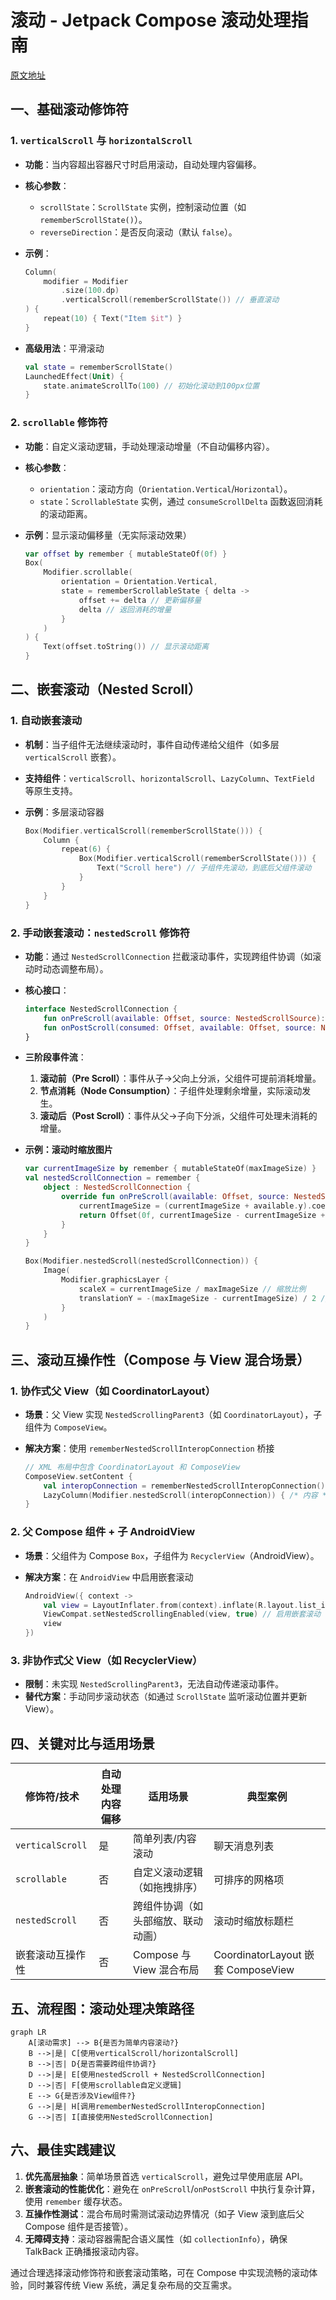 
# 滚动 - Jetpack Compose 滚动处理指南  

[原文地址](https://developer.android.google.cn/develop/ui/compose/touch-input/pointer-input/scroll?hl=zh-cn)  

## 一、基础滚动修饰符  

### 1. `verticalScroll` 与 `horizontalScroll`  

- **功能**：当内容超出容器尺寸时启用滚动，自动处理内容偏移。  
- **核心参数**：  
  - `scrollState`：`ScrollState` 实例，控制滚动位置（如 `rememberScrollState()`）。  
  - `reverseDirection`：是否反向滚动（默认 `false`）。  
- **示例**：  

  ```kotlin
  Column(
      modifier = Modifier
          .size(100.dp)
          .verticalScroll(rememberScrollState()) // 垂直滚动
  ) {
      repeat(10) { Text("Item $it") }
  }
  ```  

- **高级用法**：平滑滚动  

  ```kotlin
  val state = rememberScrollState()
  LaunchedEffect(Unit) {
      state.animateScrollTo(100) // 初始化滚动到100px位置
  }
  ```

### 2. `scrollable` 修饰符  

- **功能**：自定义滚动逻辑，手动处理滚动增量（不自动偏移内容）。  
- **核心参数**：  
  - `orientation`：滚动方向（`Orientation.Vertical`/`Horizontal`）。  
  - `state`：`ScrollableState` 实例，通过 `consumeScrollDelta` 函数返回消耗的滚动距离。  
- **示例**：显示滚动偏移量（无实际滚动效果）  

  ```kotlin
  var offset by remember { mutableStateOf(0f) }
  Box(
      Modifier.scrollable(
          orientation = Orientation.Vertical,
          state = rememberScrollableState { delta ->
              offset += delta // 更新偏移量
              delta // 返回消耗的增量
          }
      )
  ) {
      Text(offset.toString()) // 显示滚动距离
  }
  ```

## 二、嵌套滚动（Nested Scroll）  

### 1. 自动嵌套滚动  

- **机制**：当子组件无法继续滚动时，事件自动传递给父组件（如多层 `verticalScroll` 嵌套）。  
- **支持组件**：`verticalScroll`、`horizontalScroll`、`LazyColumn`、`TextField` 等原生支持。  
- **示例**：多层滚动容器  

  ```kotlin
  Box(Modifier.verticalScroll(rememberScrollState())) {
      Column {
          repeat(6) {
              Box(Modifier.verticalScroll(rememberScrollState())) {
                  Text("Scroll here") // 子组件先滚动，到底后父组件滚动
              }
          }
      }
  }
  ```

### 2. 手动嵌套滚动：`nestedScroll` 修饰符  

- **功能**：通过 `NestedScrollConnection` 拦截滚动事件，实现跨组件协调（如滚动时动态调整布局）。  
- **核心接口**：  

  ```kotlin
  interface NestedScrollConnection {
      fun onPreScroll(available: Offset, source: NestedScrollSource): Offset // 滚动前处理
      fun onPostScroll(consumed: Offset, available: Offset, source: NestedScrollSource): Offset // 滚动后处理
  }
  ```  

- **三阶段事件流**：  
  1. **滚动前（Pre Scroll）**：事件从子→父向上分派，父组件可提前消耗增量。  
  2. **节点消耗（Node Consumption）**：子组件处理剩余增量，实际滚动发生。  
  3. **滚动后（Post Scroll）**：事件从父→子向下分派，父组件可处理未消耗的增量。  

- **示例：滚动时缩放图片**  

  ```kotlin
  var currentImageSize by remember { mutableStateOf(maxImageSize) }
  val nestedScrollConnection = remember {
      object : NestedScrollConnection {
          override fun onPreScroll(available: Offset, source: NestedScrollSource): Offset {
              currentImageSize = (currentImageSize + available.y).coerceIn(minImageSize, maxImageSize)
              return Offset(0f, currentImageSize - currentImageSize + available.y) // 返回消耗的y增量
          }
      }
  }
  
  Box(Modifier.nestedScroll(nestedScrollConnection)) {
      Image(
          Modifier.graphicsLayer {
              scaleX = currentImageSize / maxImageSize // 缩放比例
              translationY = -(maxImageSize - currentImageSize) / 2 // 垂直居中
          }
      )
  }
  ```

## 三、滚动互操作性（Compose 与 View 混合场景）  

### 1. 协作式父 View（如 CoordinatorLayout）  

- **场景**：父 View 实现 `NestedScrollingParent3`（如 `CoordinatorLayout`），子组件为 `ComposeView`。  
- **解决方案**：使用 `rememberNestedScrollInteropConnection` 桥接  

  ```kotlin
  // XML 布局中包含 CoordinatorLayout 和 ComposeView
  ComposeView.setContent {
      val interopConnection = rememberNestedScrollInteropConnection()
      LazyColumn(Modifier.nestedScroll(interopConnection)) { /* 内容 */ }
  }
  ```

### 2. 父 Compose 组件 + 子 AndroidView  

- **场景**：父组件为 Compose `Box`，子组件为 `RecyclerView`（AndroidView）。  
- **解决方案**：在 `AndroidView` 中启用嵌套滚动  

  ```kotlin
  AndroidView({ context ->
      val view = LayoutInflater.from(context).inflate(R.layout.list_item, null)
      ViewCompat.setNestedScrollingEnabled(view, true) // 启用嵌套滚动
      view
  })
  ```

### 3. 非协作式父 View（如 RecyclerView）  

- **限制**：未实现 `NestedScrollingParent3`，无法自动传递滚动事件。  
- **替代方案**：手动同步滚动状态（如通过 `ScrollState` 监听滚动位置并更新 View）。  

## 四、关键对比与适用场景  

| **修饰符/技术**       | **自动处理内容偏移** | **适用场景**                               | **典型案例**                     |  
|----------------------|----------------------|--------------------------------------------|----------------------------------|  
| `verticalScroll`     | 是                   | 简单列表/内容滚动                           | 聊天消息列表                     |  
| `scrollable`         | 否                   | 自定义滚动逻辑（如拖拽排序）                 | 可排序的网格项                   |  
| `nestedScroll`       | 否                   | 跨组件协调（如头部缩放、联动动画）           | 滚动时缩放标题栏                 |  
| 嵌套滚动互操作性     | 否                   | Compose 与 View 混合布局                    | CoordinatorLayout 嵌套 ComposeView |  

## 五、流程图：滚动处理决策路径  

```mermaid
graph LR
    A[滚动需求] --> B{是否为简单内容滚动?}
    B -->|是| C[使用verticalScroll/horizontalScroll]
    B -->|否| D{是否需要跨组件协调?}
    D -->|是| E[使用nestedScroll + NestedScrollConnection]
    D -->|否| F[使用scrollable自定义逻辑]
    E --> G{是否涉及View组件?}
    G -->|是| H[调用rememberNestedScrollInteropConnection]
    G -->|否| I[直接使用NestedScrollConnection]
```

## 六、最佳实践建议  

1. **优先高层抽象**：简单场景首选 `verticalScroll`，避免过早使用底层 API。  
2. **嵌套滚动的性能优化**：避免在 `onPreScroll`/`onPostScroll` 中执行复杂计算，使用 `remember` 缓存状态。  
3. **互操作性测试**：混合布局时需测试滚动边界情况（如子 View 滚到底后父 Compose 组件是否接管）。  
4. **无障碍支持**：滚动容器需配合语义属性（如 `collectionInfo`），确保 TalkBack 正确播报滚动内容。  

通过合理选择滚动修饰符和嵌套滚动策略，可在 Compose 中实现流畅的滚动体验，同时兼容传统 View 系统，满足复杂布局的交互需求。
